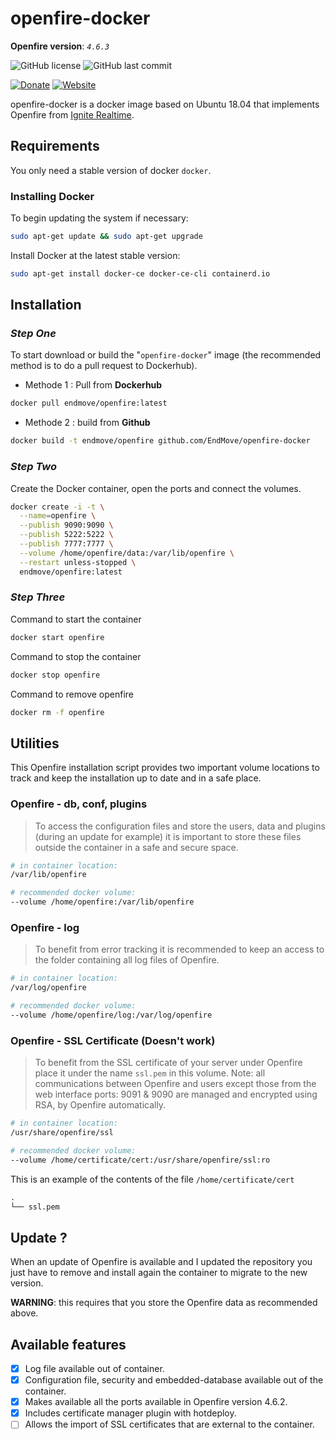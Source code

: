 # openfire-docker

__Openfire version__: _`4.6.3`_

![GitHub license](https://img.shields.io/badge/license-MIT-%23fe7d37) ![GitHub last commit](https://img.shields.io/github/last-commit/EndMove/openfire-docker)

[![Donate][link-icon-coffee]][link-paypal-me] [![Website][link-icon-website]][link-website]

[link-icon-coffee]: https://img.shields.io/badge/%E2%98%95-Buy%20me%20a%20cup%20of%20coffee-991481.svg
[link-paypal-me]: https://www.paypal.me/EndMove/2.5eur
[link-icon-website]: https://img.shields.io/badge/%F0%9F%92%BB-My%20Web%20Site-0078D4.svg
[link-website]: https://www.endmove.eu/

openfire-docker is a docker image based on Ubuntu 18.04 that implements Openfire from [Ignite Realtime](https://github.com/igniterealtime/Openfire).

## Requirements

You only need a stable version of docker `docker`.

### Installing Docker

To begin updating the system if necessary:

````sh
sudo apt-get update && sudo apt-get upgrade
````

Install Docker at the latest stable version:

````sh
sudo apt-get install docker-ce docker-ce-cli containerd.io
````

## Installation

### _Step One_

To start download or build the "`openfire-docker`" image (the recommended method is to do a pull request to Dockerhub).

- Methode 1 : Pull from __Dockerhub__

````sh
docker pull endmove/openfire:latest
````

- Methode 2 : build from __Github__

````sh
docker build -t endmove/openfire github.com/EndMove/openfire-docker
````

### _Step Two_

Create the Docker container, open the ports and connect the volumes.

````bash
docker create -i -t \
  --name=openfire \
  --publish 9090:9090 \
  --publish 5222:5222 \
  --publish 7777:7777 \
  --volume /home/openfire/data:/var/lib/openfire \
  --restart unless-stopped \
  endmove/openfire:latest
````

### _Step Three_

Command to start the container

````sh
docker start openfire
````

Command to stop the container

````sh
docker stop openfire
````

Command to remove openfire

````sh
docker rm -f openfire
````

## Utilities

This Openfire installation script provides two important volume locations to track and keep the installation up to date and in a safe place.

### Openfire - db, conf, plugins

> To access the configuration files and store the users, data and plugins (during an update for example) it is important to store these files outside the container in a safe and secure space.

````sh
# in container location:
/var/lib/openfire

# recommended docker volume:
--volume /home/openfire:/var/lib/openfire
````

### Openfire - log

> To benefit from error tracking it is recommended to keep an access to the folder containing all log files of Openfire.

````sh
# in container location:
/var/log/openfire

# recommended docker volume:
--volume /home/openfire/log:/var/log/openfire
````

### Openfire - SSL Certificate **(Doesn't work)**

> To benefit from the SSL certificate of your server under Openfire place it under the name `ssl.pem` in this volume.
> Note: all communications between Openfire and users except those from the web interface ports: 9091 & 9090 are managed and encrypted using RSA, by Openfire automatically.

````sh
# in container location:
/usr/share/openfire/ssl

# recommended docker volume:
--volume /home/certificate/cert:/usr/share/openfire/ssl:ro
````

This is an example of the contents of the file `/home/certificate/cert`

````txt
.
└── ssl.pem
````

## Update ?

When an update of Openfire is available and I updated the repository you just have to remove and install again the container to migrate to the new version.

__WARNING__: this requires that you store the Openfire data as recommended above.

## Available features

- [x] Log file available out of container.
- [x] Configuration file, security and embedded-database available out of the container.
- [x] Makes available all the ports available in Openfire version 4.6.2.
- [x] Includes certificate manager plugin with hotdeploy.
- [ ] Allows the import of SSL certificates that are external to the container.
